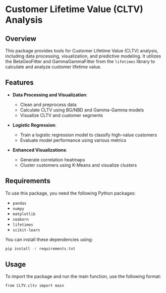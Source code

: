 # Customer Lifetime Value (CLTV) Analysis

## Overview

This package provides tools for Customer Lifetime Value (CLTV) analysis, including data processing, visualization, and predictive modeling. It utilizes the BetaGeoFitter and GammaGammaFitter from the `lifetimes` library to calculate and analyze customer lifetime value.

## Features

- **Data Processing and Visualization**: 
  - Clean and preprocess data
  - Calculate CLTV using BG/NBD and Gamma-Gamma models
  - Visualize CLTV and customer segments

- **Logistic Regression**:
  - Train a logistic regression model to classify high-value customers
  - Evaluate model performance using various metrics

- **Enhanced Visualizations**:
  - Generate correlation heatmaps
  - Cluster customers using K-Means and visualize clusters

## Requirements

To use this package, you need the following Python packages:

- `pandas`
- `numpy`
- `matplotlib`
- `seaborn`
- `lifetimes`
- `scikit-learn`

You can install these dependencies using:

```bash
pip install -r requirements.txt
```
## Usage
To import the package and run the main function, use the following format:
```bash
from CLTV.cltv import main
```
